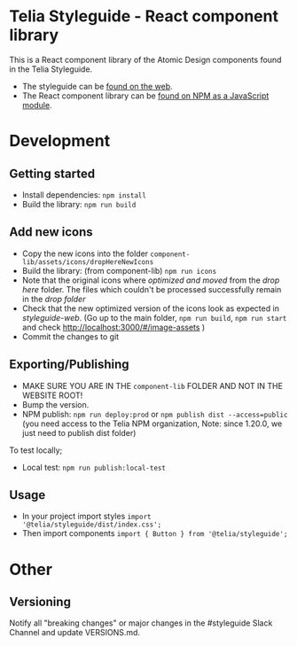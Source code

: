 # Telia Styleguide - React component library

This is a React component library of the Atomic Design components found in the Telia Styleguide.

- The styleguide can be [found on the web](http://telia-styleguide.herokuapp.com).
- The React component library can be [found on NPM as a JavaScript module](https://www.npmjs.com/package/@telia/styleguide).

# Development 

## Getting started

- Install dependencies: `npm install`
- Build the library: `npm run build`

## Add new icons

- Copy the new icons into the folder `component-lib/assets/icons/dropHereNewIcons`
- Build the library: (from component-lib) `npm run icons`
- Note that the original icons where _optimized and moved_ from the _drop here_ folder. 
The files which couldn't be processed successfully remain in the _drop folder_
- Check that the new optimized version of the icons look as expected in _styleguide-web_. 
(Go up to the main folder, `npm run build`, `npm run start` and check [http://localhost:3000/#/image-assets](http://localhost:3000/#/image-assets) )
- Commit the changes to git

## Exporting/Publishing

- MAKE SURE YOU ARE IN THE `component-lib` FOLDER AND NOT IN THE WEBSITE ROOT!
- Bump the version.
- NPM publish: `npm run deploy:prod` or `npm publish dist --access=public` (you need access to the Telia NPM organization, Note: since 1.20.0, we just need to publish dist folder)

To test locally;
- Local test: `npm run publish:local-test`

## Usage

- In your project import styles `import '@telia/styleguide/dist/index.css';`
- Then import components `import { Button } from '@telia/styleguide';`

# Other

## Versioning

Notify all "breaking changes" or major changes in the #styleguide Slack Channel and update VERSIONS.md.
